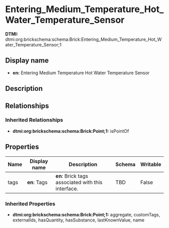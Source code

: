 # Entering_Medium_Temperature_Hot_Water_Temperature_Sensor
**DTMI:** dtmi:org:brickschema:schema:Brick:Entering_Medium_Temperature_Hot_Water_Temperature_Sensor;1
## Display name
- **en:** Entering Medium Temperature Hot Water Temperature Sensor
## Description
## Relationships
### Inherited Relationships
* **dtmi:org:brickschema:schema:Brick:Point;1:** isPointOf
## Properties
|Name|Display name|Description|Schema|Writable|
|-|-|-|-|-|
|tags|**en**: Tags|**en**: Brick tags associated with this interface.|TBD|False|
### Inherited Properties
* **dtmi:org:brickschema:schema:Brick:Point;1:** aggregate, customTags, externalIds, hasQuantity, hasSubstance, lastKnownValue, name

